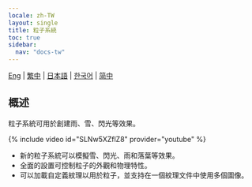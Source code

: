 ```yaml
---
locale: zh-TW
layout: single
title: 粒子系統
toc: true
sidebar:
  nav: "docs-tw"
---
```

[Eng](/dancexr/features/particles) | [繁中](/tw/dancexr/features/particles) | [日本語](/jp/dancexr/features/particles) | [한국어](/kr/dancexr/features/particles) | [简中](/zh/dancexr/features/particles)


## 概述
粒子系統可用於創建雨、雪、閃光等效果。

{% include video id="SLNw5XZflZ8" provider="youtube" %}
* 新的粒子系統可以模擬雪、閃光、雨和落葉等效果。
* 全面的設置可控制粒子的外觀和物理特性。
* 可以加載自定義紋理以用於粒子，並支持在一個紋理文件中使用多個圖像。
